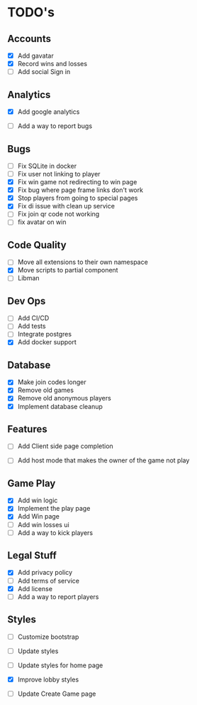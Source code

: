 # TODO's

## Accounts
- [x] Add gavatar
- [x] Record wins and losses
- [ ] Add social Sign in

## Analytics
- [x] Add google analytics
- [ ] Add a way to report bugs


## Bugs
- [ ] Fix SQLite in docker
- [ ] Fix user not linking to player
- [x] Fix win game not redirecting to win page
- [x] Fix bug where page frame links don't work
- [x] Stop players from going to special pages
- [x] Fix di issue with clean up service
- [ ] Fix join qr code not working
- [ ] fix avatar on win 

## Code Quality
- [ ] Move all extensions to their own namespace
- [x] Move scripts to partial component
- [ ] Libman 

## Dev Ops
- [ ] Add CI/CD
- [ ] Add tests
- [ ] Integrate postgres
- [x] Add docker support

## Database
- [x] Make join codes longer
- [x] Remove old games
- [x] Remove old anonymous players
- [x] Implement database cleanup

## Features
- [ ] Add Client side page completion
- [ ] Add host mode that makes the owner of the game not play


## Game Play
- [x] Add win logic
- [x] Implement the play page
- [x] Add Win page
- [ ] Add win losses ui
- [ ] Add a way to kick players

## Legal Stuff
- [x] Add privacy policy
- [ ] Add terms of service
- [x] Add license
- [ ] Add a way to report players

## Styles
- [ ] Customize bootstrap
- [ ] Update styles
- [ ] Update styles for home page
- [x] Improve lobby styles
- [ ] Update Create Game page

